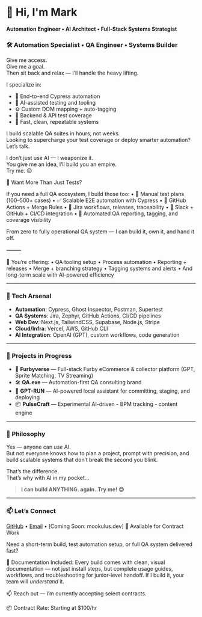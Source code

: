 # 👋 Hi, I'm Mark

**Automation Engineer • AI Architect • Full-Stack Systems Strategist**
### 🛠️ Automation Specialist • QA Engineer • Systems Builder

Give me access.  
Give me a goal.  
Then sit back and relax — I’ll handle the heavy lifting.

I specialize in:
- 🔁 End-to-end Cypress automation
- 🧠 AI-assisted testing and tooling
- ⚙️ Custom DOM mapping + auto-tagging
- 🧪 Backend & API test coverage
- 🚀 Fast, clean, repeatable systems

I build scalable QA suites in hours, not weeks.  
Looking to supercharge your test coverage or deploy smarter automation?  
Let’s talk.

I don’t just use AI — I weaponize it.  
You give me an idea, I’ll build you an empire.  
Try me. 😉

🧱 Want More Than Just Tests?

If you need a full QA ecosystem, I build those too:
	•	🧪 Manual test plans (100–500+ cases)
	•	✅ Scalable E2E automation with Cypress
	•	🧰 GitHub Actions + Merge Rules
	•	🧩 Jira workflows, releases, traceability
	•	🔄 Slack + GitHub + CI/CD integration
	•	🚀 Automated QA reporting, tagging, and coverage visibility

From zero to fully operational QA system — I can build it, own it, and hand it off.

⸻

🔧 You’re offering:
	•	QA tooling setup
	•	Process automation
	•	Reporting + releases
	•	Merge + branching strategy
	•	Tagging systems and alerts
	•	And long-term scale with AI-powered efficiency

---

### 🧰 Tech Arsenal
- **Automation**: Cypress, Ghost Inspector, Postman, Supertest
- **QA Systems**: Jira, Zephyr, GitHub Actions, CI/CD pipelines
- **Web Dev**: Next.js, TailwindCSS, Supabase, Node.js, Stripe
- **Cloud/Infra**: Vercel, AWS, GitHub CLI
- **AI Integration**: OpenAI (GPT), custom workflows, code generation

---

### 🚀 Projects in Progress
- 🧸 **Furbyverse** — Full-stack Furby eCommerce & collector platform (GPT, Sprite Matching, TV Streaming)
- 🛠 **QA.exe** — Automation-first QA consulting brand
- 🔐 **GPT-RUN** — AI-powered local assistant for committing, staging, and deploying
- 📦 **PulseCraft** — Experimental AI-driven - BPM tracking - content engine

---

### 🧠 Philosophy
Yes — anyone can *use* AI.  
But not everyone knows how to plan a project, prompt with precision, and build scalable systems that don’t break the second you blink.

That’s the difference.  
That’s why with AI in my pocket...  
> **I can build ANYTHING. again..Try me! 😉**

---

### 📫 Let’s Connect
[GitHub](https://github.com/realmookulus) • [Email](mailto:mrosenthal@live.com) • [Coming Soon: mookulus.dev]
🧩 Available for Contract Work

Need a short-term build, test automation setup, or full QA system delivered fast?

📘 Documentation Included:
Every build comes with clean, visual documentation — not just install steps, but complete usage guides, workflows, and troubleshooting for junior-level handoff.
If I build it, your team will *understand* it.

📫 Reach out — I’m currently accepting select contracts.

📦 Contract Rate: Starting at $100/hr
